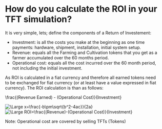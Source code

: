 # How do you calculate the ROI in your TFT simulation?

It is very simple, lets; define the components of a Return of Investement:
* Investment: is all the costs you make at the beginning as one time payments: hardware, shipment, installation, initial system setup.
* Revenue: equals all the Farming and Cultivation tokens that you get as a farmer accumulated over the 60 months period.
* Operational cost: equals all the cost incurred over the 60 month period, not including the initial investment.

As ROI is calculated in a fiat currency and therefore all earned tokens need to be exchanged for fiat currency (or at least have a value expressed in fiat currency).  The ROI calculation is than as follows:


\frac{(Revenue Earned) - (Operational Cost)}{Investment}

<img src="https://latex.codecogs.com/svg.latex?\Large&space;x=\frac{-b\pm\sqrt{b^2-4ac}}{2a}" title="\Large x=\frac{-b\pm\sqrt{b^2-4ac}}{2a}" />

<img src="https://latex.codecogs.com/svg.latex?\Large&space;ROI=\frac{(Revenue) - (Operational Cost)}{Investment}" title="\Large ROI=\frac{(Revenue)-(Operational Cost)}{Investment}" />



 Note: Operational cost are covered by selling TFTs (Tokens)
